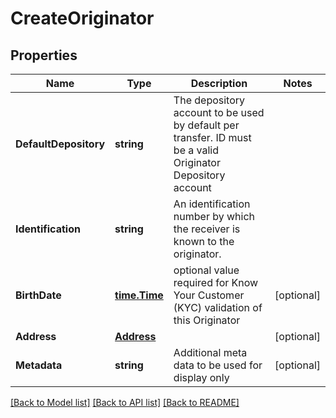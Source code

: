 # CreateOriginator

## Properties

Name | Type | Description | Notes
------------ | ------------- | ------------- | -------------
**DefaultDepository** | **string** | The depository account to be used by default per transfer. ID must be a valid Originator Depository account | 
**Identification** | **string** | An identification number by which the receiver is known to the originator. | 
**BirthDate** | [**time.Time**](time.Time.md) | optional value required for Know Your Customer (KYC) validation of this Originator | [optional] 
**Address** | [**Address**](Address.md) |  | [optional] 
**Metadata** | **string** | Additional meta data to be used for display only | [optional] 

[[Back to Model list]](../README.md#documentation-for-models) [[Back to API list]](../README.md#documentation-for-api-endpoints) [[Back to README]](../README.md)


